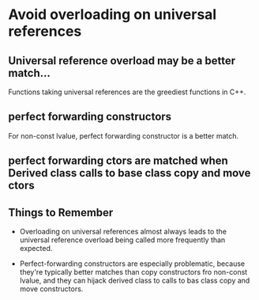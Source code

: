 # Avoid overloading on universal references

## Universal reference overload may be a better match...

Functions taking universal references are the greediest functions in C++.

## perfect forwarding constructors

For non-const lvalue, perfect forwarding constructor is a better match.

## perfect forwarding ctors are matched when Derived class calls to base class copy and move ctors

## Things to Remember

* Overloading on universal references almost always leads to the universal reference
overload being called more frequently than expected.

* Perfect-forwarding constructors are especially problematic, because they're
typically better matches than copy constructors fro non-const lvalue, and
they can hijack derived class to calls to bas class copy and move constructors.
